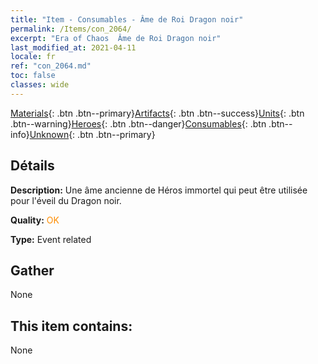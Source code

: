 ```yaml
---
title: "Item - Consumables - Âme de Roi Dragon noir"
permalink: /Items/con_2064/
excerpt: "Era of Chaos  Âme de Roi Dragon noir"
last_modified_at: 2021-04-11
locale: fr
ref: "con_2064.md"
toc: false
classes: wide
---
```

 [Materials](/fr/Items/){: .btn .btn--primary}[Artifacts](/fr/Items/Artifacts/){: .btn .btn--success}[Units](/fr/Items/Units/){: .btn .btn--warning}[Heroes](/fr/Items/Heroes/){: .btn .btn--danger}[Consumables](/fr/Items/Consumables/){: .btn .btn--info}[Unknown](/fr/Items/Unknown/){: .btn .btn--primary}

## Détails
 **Description:** Une âme ancienne de Héros immortel qui peut être utilisée pour l'éveil du Dragon noir.

 **Quality:** <span style="color: #FF8C00">OK</span>

 **Type:** Event related

## Gather

  None

## This item contains:

  None


